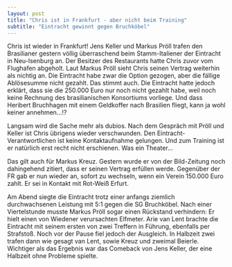 ```yaml
---
layout: post
title: "Chris ist in Frankfurt - aber nicht beim Training"
subtitle: "Eintracht gewinnt gegen Bruchköbel"
---
```


Chris ist wieder in Frankfurt! Jens Keller und Markus Pröll trafen den Brasilianer gestern völlig überraschend beim Stamm-Italiener der Eintracht in Neu-Isenburg an. Der Besitzer des Restaurants hatte Chris zuvor vom Flughafen abgeholt. Laut Markus Pröll sieht Chris seinen Vertrag weiterhin als nichtig an. Die Eintracht habe zwar die Option gezogen, aber die fällige Ablösesumme nicht gezahlt. Das stimmt auch. Die Eintracht hatte jedoch erklärt, dass sie die 250.000 Euro nur noch nicht gezahlt habe, weil noch keine Rechnung des brasilianischen Konsortiums vorliege. Und dass Heribert Bruchhagen mit einem Geldkoffer nach Brasilien fliegt, kann ja wohl keiner annehmen...!?

Langsam wird die Sache mehr als dubios. Nach dem Gespräch mit Pröll und Keller ist Chris übrigens wieder verschwunden. Den Eintracht-Verantwortlichen ist keine Kontaktaufnahme gelungen. Und zum Training ist er natürlich erst recht nicht erschienen. Was ein Theater...

Das gilt auch für Markus Kreuz. Gestern wurde er von der Bild-Zeitung noch dahingehend zitiert, dass er seinen Vertrag erfüllen werde. Gegenüber der FR gab er nun wieder an, sofort zu wechseln, wenn ein Verein 150.000 Euro zahlt. Er sei in Kontakt mit Rot-Weiß Erfurt.

Am Abend siegte die Eintracht trotz einer anfangs ziemlich durchwachsenen Leistung mit 5:1 gegen die SG Bruchköbel. Nach einer Viertelstunde musste Markus Pröll sogar einen Rückstand verhindern: Er hielt einen von Wiedener verursachten Elfmeter. Arie van Lent brachte die Eintracht mit seinem ersten von zwei Treffern in Führung, ebenfalls per Strafstoß. Noch vor der Pause fiel jedoch der Ausgleich. In Halbzeit zwei trafen dann wie gesagt van Lent, sowie Kreuz und zweimal Beierle. Wichtiger als das Ergebnis war das Comeback von Jens Keller, der eine Halbzeit ohne Probleme spielte.
